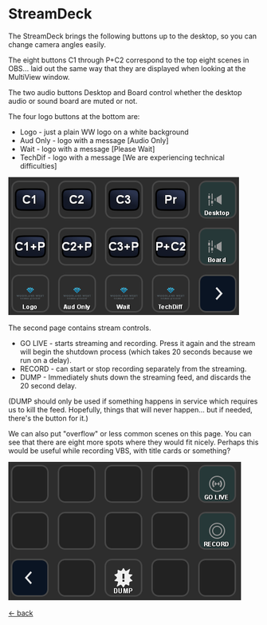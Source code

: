 # StreamDeck

The StreamDeck brings the following buttons up to the desktop, so you can change camera angles easily.

The eight buttons C1 through P+C2 correspond to the top eight scenes in OBS... laid out the same way that they are displayed when looking at the MultiView window.

The two audio buttons Desktop and Board control whether the desktop audio or sound board are muted or not.

The four logo buttons at the bottom are:

- Logo - just a plain WW logo on a white background
- Aud Only - logo with a message [Audio Only]
- Wait - logo with a message [Please Wait]
- TechDif - logo with a message [We are experiencing technical difficulties]

![StreamDeck Page 1](img/streamdeck1.png)

The second page contains stream controls.

- GO LIVE - starts streaming and recording.  Press it again and the stream will begin the shutdown process (which takes 20 seconds because we run on a delay).
- RECORD - can start or stop recording separately from the streaming.
- DUMP - Immediately shuts down the streaming feed, and discards the 20 second delay.

(DUMP should only be used if something happens in service which requires us to kill the feed.  Hopefully, things that will never happen...  but if needed, there's the button for it.)

We can also put "overflow" or less common scenes on this page.  You can see that there are eight more spots where they would fit nicely.  Perhaps this would be useful while recording VBS, with title cards or something?

![StreamDeck Page 2](img/streamdeck2.png)

[<- back](README.md)
